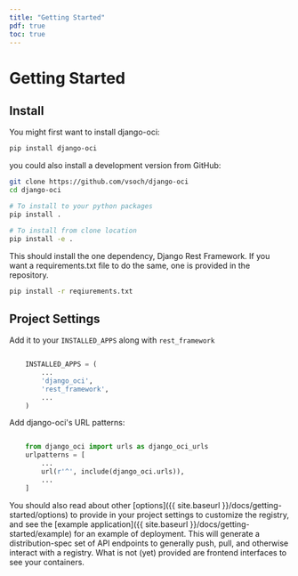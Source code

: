 ```yaml
---
title: "Getting Started"
pdf: true
toc: true
---
```


# Getting Started

## Install

You might first want to install django-oci:

```bash
pip install django-oci
```

you could also install a development version from GitHub:

```bash
git clone https://github.com/vsoch/django-oci
cd django-oci

# To install to your python packages
pip install .

# To install from clone location
pip install -e .
```

This should install the one dependency, Django Rest Framework. If you want a requirements.txt
file to do the same, one is provided in the repository.

```bash
pip install -r reqiurements.txt
```

## Project Settings

Add it to your `INSTALLED_APPS` along with `rest_framework`

```python

    INSTALLED_APPS = (
        ...
        'django_oci',
        'rest_framework',
        ...
    )
```

Add django-oci's URL patterns:

```python

    from django_oci import urls as django_oci_urls
    urlpatterns = [
        ...
        url(r'^', include(django_oci.urls)),
        ...
    ]

```

You should also read about other [options]({{ site.baseurl }}/docs/getting-started/options)
to provide in your project settings to customize the registry, and see the [example application]({{ site.baseurl }}/docs/getting-started/example)
for an example of deployment. This will generate a distribution-spec set of API endpoints to generally push, pull,
and otherwise interact with a registry. What is not (yet) provided are frontend 
interfaces to see your containers.
